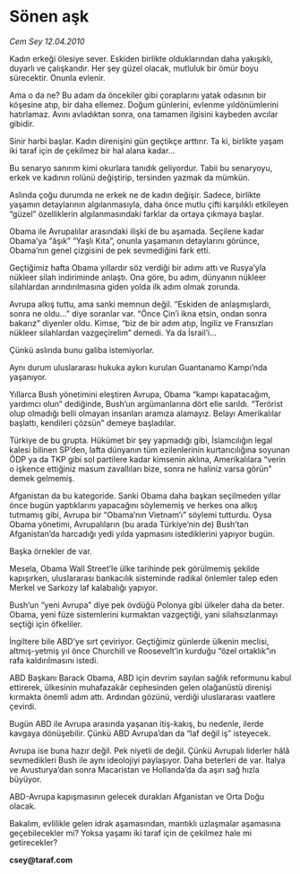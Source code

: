 # Sönen aşk

*Cem Sey 12.04.2010*

<div class="yazi"><p>Kadın erkeği ölesiye sever. Eskiden birlikte olduklarından daha yakışıklı, duyarlı ve çalışkandır. Her şey güzel olacak, mutluluk bir ömür boyu sürecektir. Onunla evlenir.</p>
<p>Ama o da ne? Bu adam da öncekiler gibi çoraplarını yatak odasının bir köşesine atıp, bir daha ellemez. Doğum günlerini, evlenme yıldönümlerini hatırlamaz. Avını avladıktan sonra, ona tamamen ilgisini kaybeden avcılar gibidir.</p>
<p>Sinir harbi başlar. Kadın direnişini gün geçtikçe arttırır. Ta ki, birlikte yaşam iki taraf için de çekilmez bir hal alana kadar...</p>
<p>Bu senaryo sanırım kimi okurlara tanıdık geliyordur. Tabii bu senaryoyu, erkek ve kadının rolünü değiştirip, tersinden yazmak da mümkün.</p>
<p>Aslında çoğu durumda ne erkek ne de kadın değişir. Sadece, birlikte yaşamın detaylarının algılanmasıyla, daha önce mutlu çifti karşılıklı etkileyen “güzel” özelliklerin algılanmasındaki farklar da ortaya çıkmaya başlar.</p>
<p>Obama ile Avrupalılar arasındaki ilişki de bu aşamada. Seçilene kadar Obama’ya “âşık” “Yaşlı Kıta”, onunla yaşamanın detaylarını görünce, Obama’nın genel çizgisini de pek sevmediğini fark etti.</p>
<p>Geçtiğimiz hafta Obama yıllardır söz verdiği bir adımı attı ve Rusya’yla nükleer silah indiriminde anlaştı. Ona göre, bu adım, dünyanın nükleer silahlardan arındırılmasına giden yolda ilk adım olmak zorunda.</p>
<p>Avrupa alkış tuttu, ama sanki memnun değil. “Eskiden de anlaşmışlardı, sonra ne oldu...” diye soranlar var. “Önce Çin’i ikna etsin, ondan sonra bakarız” diyenler oldu. Kimse, “biz de bir adım atıp, İngiliz ve Fransızları nükleer silahlardan vazgeçirelim” demedi. Ya da İsrail’i...</p>
<p>Çünkü aslında bunu galiba istemiyorlar.</p>
<p>Aynı durum uluslararası hukuka aykırı kurulan Guantanamo Kampı’nda yaşanıyor.</p>
<p>Yıllarca Bush yönetimini eleştiren Avrupa, Obama “kampı kapatacağım, yardımcı olun” dediğinde, Bush’un argümanlarına dört elle sarıldı. “Terörist olup olmadığı belli olmayan insanları aramıza alamayız. Belayı Amerikalılar başlattı, kendileri çözsün” demeye başladılar.</p>
<p>Türkiye de bu grupta. Hükümet bir şey yapmadığı gibi, İslamcılığın legal kalesi bilinen SP’den, lafta dünyanın tüm ezilenlerinin kurtarıcılığına soyunan ÖDP ya da TKP gibi sol partilere kadar kimsenin aklına, Amerikalılara “verin o işkence ettiğiniz masum zavallıları bize, sonra ne haliniz varsa görün” demek gelmemiş.</p>
<p>Afganistan da bu kategoride. Sanki Obama daha başkan seçilmeden yıllar önce bugün yaptıklarını yapacağını söylememiş ve herkes ona alkış tutmamış gibi, Avrupa bir “Obama’nın Vietnam’ı” söylemi tutturdu. Oysa Obama yönetimi, Avrupalıların (bu arada Türkiye’nin de) Bush’tan Afganistan’da harcadığı yedi yılda yapmasını istediklerini yapıyor bugün.</p>
<p>Başka örnekler de var.</p>
<p>Mesela, Obama Wall Street’le ülke tarihinde pek görülmemiş şekilde kapışırken, uluslararası bankacılık sisteminde radikal önlemler talep eden Merkel ve Sarkozy laf kalabalığı yapıyor.</p>
<p>Bush’un “yeni Avrupa” diye pek övdüğü Polonya gibi ülkeler daha da beter. Obama, yeni füze sistemlerini kurmaktan vazgeçtiği, yani silahsızlanmayı seçtiği için öfkeliler.</p>
<p>İngiltere bile ABD’ye sırt çeviriyor. Geçtiğimiz günlerde ülkenin meclisi, altmış-yetmiş yıl önce Churchill ve Roosevelt’in kurduğu “özel ortaklık”ın rafa kaldırılmasını istedi.</p>
<p>ABD Başkanı Barack Obama, ABD için devrim sayılan sağlık reformunu kabul ettirerek, ülkesinin muhafazakâr cephesinden gelen olağanüstü direnişi kırmakta önemli adım attı. Ardından gözünü, verdiği uluslararası vaatlere çevirdi.</p>
<p>Bugün ABD ile Avrupa arasında yaşanan itiş-kakış, bu nedenle, ilerde kavgaya dönüşebilir. Çünkü ABD Avrupa’dan da “laf değil iş” isteyecek.</p>
<p>Avrupa ise buna hazır değil. Pek niyetli de değil. Çünkü Avrupalı liderler hâlâ sevmedikleri Bush ile aynı ideolojiyi paylaşıyor. Daha beterleri de var. İtalya ve Avusturya’dan sonra Macaristan ve Hollanda’da da aşırı sağ hızla büyüyor.</p>
<p>ABD-Avrupa kapışmasının gelecek durakları Afganistan ve Orta Doğu olacak.</p>
<p>Bakalım, evlilikle gelen idrak aşamasından, mantıklı uzlaşmalar aşamasına geçebilecekler mi? Yoksa yaşamı iki taraf için de çekilmez hale mi getirecekler?</p>
<p><b>csey@taraf.com</b></p></div>
